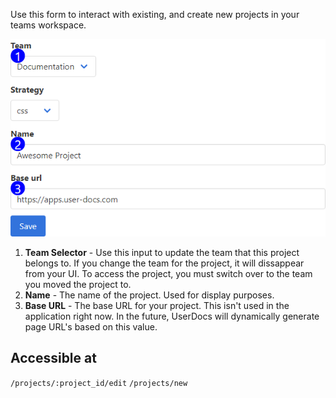 Use this form to interact with existing, and create new projects in your teams workspace.

![Project Form Reference](images/project_form_reference.png)

1. **Team Selector** - Use this input to update the team that this project belongs to. If you change the team for the project, it will dissappear from your UI. To access the project, you must switch over to the team you moved the project to. 
2. **Name** - The name of the project. Used for display purposes.
3. **Base URL** - The base URL for your project. This isn't used in the application right now. In the future, UserDocs will dynamically generate page URL's based on this value.



## Accessible at

`/projects/:project_id/edit`
`/projects/new`
